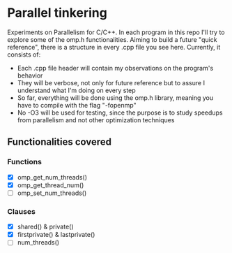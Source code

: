 # Parallel tinkering

Experiments on Parallelism for C/C++. In each program in this repo I'll try to explore some of the omp.h functionalities. 
Aiming to build a future "quick reference", there is a structure in every .cpp file you see here. Currently, it consists of:

* Each .cpp file header will contain my observations on the program's behavior
* They will be verbose, not only for future reference but to assure I understand what I'm doing on every step
* So far, everything will be done using the omp.h library, meaning you have to compile with the flag "-fopenmp"
* No -O3 will be used for testing, since the purpose is to study speedups from parallelism and not other optimization techniques



## Functionalities covered

### Functions
- [X] omp_get_num_threads()
- [X] omp_get_thread_num()
- [ ] omp_set_num_threads()

### Clauses
- [X] shared() & private()
- [X] firstprivate() & lastprivate()
- [ ] num_threads()
